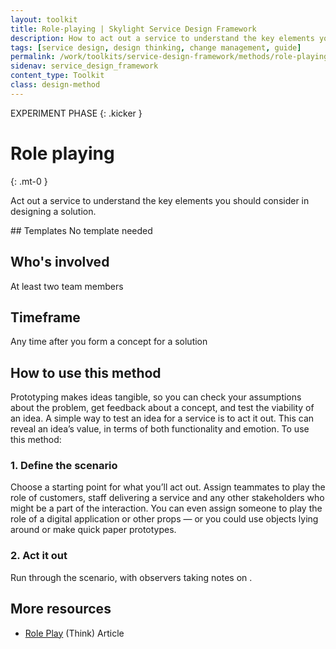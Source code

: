 ```yaml
---
layout: toolkit
title: Role-playing | Skylight Service Design Framework
description: How to act out a service to understand the key elements you should consider in designing a solution.
tags: [service design, design thinking, change management, guide]
permalink: /work/toolkits/service-design-framework/methods/role-playing/
sidenav: service_design_framework
content_type: Toolkit
class: design-method
---
```


EXPERIMENT PHASE
{: .kicker }

# Role playing
{: .mt-0 }

Act out a service to understand the key elements you should consider in designing a solution.

<div class="callout--tip callout--summary" markdown="1">
## Templates
No template needed

## Who's involved
At least two team members

## Timeframe
Any time after you form a concept for a solution
</div>

## How to use this method

Prototyping makes ideas tangible, so you can check your assumptions about the problem, get feedback about a concept, and test the viability of an idea. A simple way to test an idea for a service is to act it out. This can reveal an idea’s value, in terms of both functionality and emotion. To use this method:

### 1. Define the scenario

Choose a starting point for what you’ll act out. Assign teammates to play the role of customers, staff delivering a service and any other stakeholders who might be a part of the interaction. You can even assign someone to play the role of a digital application or other props — or you could use objects lying around or make quick paper prototypes.

### 2. Act it out

Run through the scenario, with observers taking notes on .

## More resources

* [Role Play](https://think.design/user-design-research/role-play/#:~:text=A%20Role%20Play%20is%20a,service%20from%20the%20target%20audience.&text=The%20participants%20in%20this%20method,a%20skit%20or%20a%20conversation.) (Think) <span class="badge badge-sub">Article</span>

